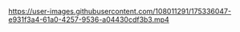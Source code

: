 

https://user-images.githubusercontent.com/108011291/175336047-e931f3a4-61a0-4257-9536-a04430cdf3b3.mp4

